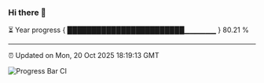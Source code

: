 ### Hi there 👋

⏳ Year progress { ████████████████████████▁▁▁▁▁▁ } 80.21 %

---

⏰ Updated on Mon, 20 Oct 2025 18:19:13 GMT

![Progress Bar CI](https://github.com/code-lakshay/GitHub-Actions-Demo/workflows/Progress%20Bar%20CI/badge.svg)
